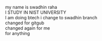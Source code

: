 my name is swadhin raha <br>
I STUDY IN NIST UNIVERSITY <br>
I am doing btech
i change to swadhin branch
<br>
changed for gitgub <br>
changed again for me <br>
 for anything
